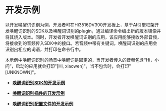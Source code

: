 # 开发示例


以开发唤醒词识别为例，开发者可在Hi3516DV300开发板上，基于AI引擎框架开发唤醒词识别的SDK以及唤醒词识别的plugin，通过编译命令编出新的版本镜像并将其烧入版本。同时，开发者开发唤醒词识别的应用，该应用能够接收外部音频，将接收到的音频传入SDK中的接口。若音频中带有关键词，唤醒词识别的应用会识别出相应的词语，并打印在命令行中。


本示例中唤醒词识别的场景中唤醒词是固定的，当开发者传入的音频包含“Hi，小问”，启动的应用就会打印"[Hi, xiaowen]"，当不包含时，会打印"[UNKNOWN]"。


- **[唤醒词识别SDK的开发示例](subsys-aiframework-demo-sdk.md)**

- **[唤醒词识别插件的开发示例](subsys-aiframework-demo-plugin.md)**

- **[唤醒词识别配置文件的开发示例](subsys-aiframework-demo-conf.md)**